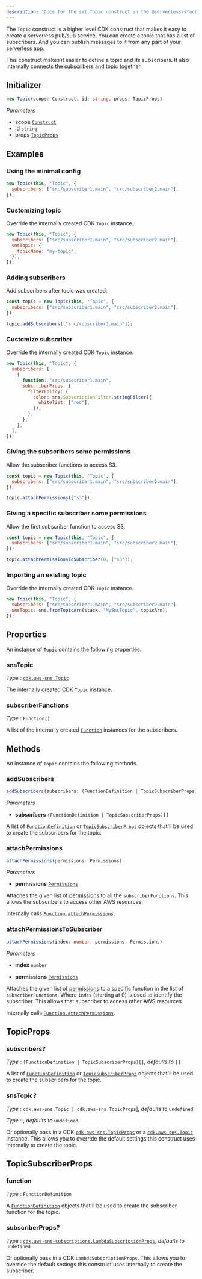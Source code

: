 ```yaml
---
description: "Docs for the sst.Topic construct in the @serverless-stack/resources package. This construct creates an SNS Topic."
---
```


The `Topic` construct is a higher level CDK construct that makes it easy to create a serverless pub/sub service. You can create a topic that has a list of subscribers. And you can publish messages to it from any part of your serverless app.

This construct makes it easier to define a topic and its subscribers. It also internally connects the subscribers and topic together.

## Initializer

```ts
new Topic(scope: Construct, id: string, props: TopicProps)
```

_Parameters_

- scope [`Construct`](https://docs.aws.amazon.com/cdk/api/latest/docs/constructs.Construct.html)
- id `string`
- props [`TopicProps`](#topicprops)

## Examples

### Using the minimal config

```js
new Topic(this, "Topic", {
  subscribers: ["src/subscriber1.main", "src/subscriber2.main"],
});
```

### Customizing topic

Override the internally created CDK `Topic` instance.

```js
new Topic(this, "Topic", {
  subscribers: ["src/subscriber1.main", "src/subscriber2.main"],
  snsTopic: {
    topicName: "my-topic",
  }),
});
```

### Adding subscribers

Add subscribers after topic was created.

```js {5}
const topic = new Topic(this, "Topic", {
  subscribers: ["src/subscriber1.main", "src/subscriber2.main"],
});

topic.addSubscribers(["src/subscriber3.main"]);
```

### Customize subscriber

Override the internally created CDK `Topic` instance.

```js
new Topic(this, "Topic", {
  subscribers: [
    {
      function: "src/subscriber1.main",
      subscriberProps: {
        filterPolicy: {
          color: sns.SubscriptionFilter.stringFilter({
            whitelist: ["red"],
          }),
        },
      },
    },
  ],
});
```

### Giving the subscribers some permissions

Allow the subscriber functions to access S3.

```js {5}
const topic = new Topic(this, "Topic", {
  subscribers: ["src/subscriber1.main", "src/subscriber2.main"],
});

topic.attachPermissions(["s3"]);
```

### Giving a specific subscriber some permissions

Allow the first subscriber function to access S3.

```js {5}
const topic = new Topic(this, "Topic", {
  subscribers: ["src/subscriber1.main", "src/subscriber2.main"],
});

topic.attachPermissionsToSubscriber(0, ["s3"]);
```

### Importing an existing topic

Override the internally created CDK `Topic` instance.

```js
new Topic(this, "Topic", {
  subscribers: ["src/subscriber1.main", "src/subscriber2.main"],
  snsTopic: sns.fromTopicArn(stack, "MySnsTopic", topicArn),
});
```

## Properties

An instance of `Topic` contains the following properties.

### snsTopic

_Type_ : [`cdk.aws-sns.Topic`](https://docs.aws.amazon.com/cdk/api/latest/docs/@aws-cdk_aws-sns.Topic.html)

The internally created CDK `Topic` instance.

### subscriberFunctions

_Type_ : `Function[]`

A list of the internally created [`Function`](Function.md) instances for the subscribers.

## Methods

An instance of `Topic` contains the following methods.

### addSubscribers

```ts
addSubscribers(subscribers: (FunctionDefinition | TopicSubscriberProps)[])
```

_Parameters_

- **subscribers** `(FunctionDefinition | TopicSubscriberProps)[]`

A list of [`FunctionDefinition`](Function.md#functiondefinition) or [`TopicSubscriberProps`](#topicsubscriberprops) objects that'll be used to create the subscribers for the topic.

### attachPermissions

```ts
attachPermissions(permissions: Permissions)
```

_Parameters_

- **permissions** [`Permissions`](../util/Permissions.md#permissions)

Attaches the given list of [permissions](../util/Permissions.md#permissions) to all the `subscriberFunctions`. This allows the subscribers to access other AWS resources.

Internally calls [`Function.attachPermissions`](Function.md#attachpermissions).

### attachPermissionsToSubscriber

```ts
attachPermissions(index: number, permissions: Permissions)
```

_Parameters_

- **index** `number`

- **permissions** [`Permissions`](../util/Permissions.md#permissions)

Attaches the given list of [permissions](../util/Permissions.md#permissions) to a specific function in the list of `subscriberFunctions`. Where `index` (starting at 0) is used to identify the subscriber. This allows that subscriber to access other AWS resources.

Internally calls [`Function.attachPermissions`](Function.md#attachpermissions).

## TopicProps

### subscribers?

_Type_ : `(FunctionDefinition | TopicSubscriberProps)[]`, _defaults to_ `[]`

A list of [`FunctionDefinition`](Function.md#functiondefinition) or [`TopicSubscriberProps`](#topicsubscriberprops) objects that'll be used to create the subscribers for the topic.

### snsTopic?

_Type_ : `cdk.aws-sns.Topic | cdk.aws-sns.TopicProps`], _defaults to_ `undefined`

_Type_ : , _defaults to_ `undefined`

Or optionally pass in a CDK [`cdk.aws-sns.TopicProps`](https://docs.aws.amazon.com/cdk/api/latest/docs/@aws-cdk_aws-sns.TopicProps.html) or a [`cdk.aws-sns.Topic`](https://docs.aws.amazon.com/cdk/api/latest/docs/@aws-cdk_aws-sns.Topic.html) instance. This allows you to override the default settings this construct uses internally to create the topic.

## TopicSubscriberProps

### function

_Type_ : `FunctionDefinition`

A [`FunctionDefinition`](Function.md#functiondefinition) objects that'll be used to create the subscriber function for the topic.

### subscriberProps?

_Type_ : [`cdk.aws-sns-subscriptions.LambdaSubscriptionProps`](https://docs.aws.amazon.com/cdk/api/latest/docs/@aws-cdk_aws-sns-subscriptions.LambdaSubscriptionProps.html), _defaults to_ `undefined`

Or optionally pass in a CDK `LambdaSubscriptionProps`. This allows you to override the default settings this construct uses internally to create the subscriber.
